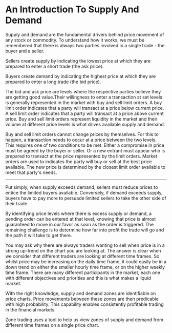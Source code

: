 # An Introduction To Supply And Demand

Supply and demand are the fundamental drivers behind price movement of any stock or commodity. To understand how it works, we must be remembered that there is always two parties involved in a single trade - the buyer and a seller.

Sellers create supply by indicating the lowest price at which they are prepared to enter a short trade (the ask price). 

Buyers create demand by indicating the highest price at which they are prepared to enter a long trade (the bid price). 

The bid and ask price are levels where the respective parties believe they are getting good value.Their willingness to enter a transaction at set levels is generally represented in the market with buy and sell limit orders. A buy limit order indicates that a party will transact at a price below current price. A sell limit order indicates that a party will transact at a price above current price. Buy and sell limit orders represent liquidity in the market and their volume at different price levels is what drives available supply and demand.

Buy and sell limit orders cannot change prices by themselves. For this to happen, a transaction needs to  occur at a price between the two levels. This requires one of two conditions to be met. Either a compromise in price must be agreed by the buyer or seller. Or a new entrant must appear who is prepared to transact at the price represented by the limit orders. Market orders are used to indicates the party will buy or sell at the best price available. The new price is determined by the closest limit order available to meet that party's needs.


------------
Put simply, when supply exceeds demand, sellers must reduce prices to entice the limited buyers available. Conversely, if demand exceeds supply, buyers have to pay more to persuade limited sellers to take the other side of their trade.

By identifying price levels where there is excess supply or demand, a pending order can be entered at that level, knowing that price is almost guaranteed to move in our favor as soon as the order is triggered. The remaining challenge is to determine how far into profit the trade will go and the path it will take to get there.

 You may ask why there are always traders wanting to sell when price is in a strong up-trend on the chart you are looking at. The answer is clear when we consider that different traders are looking at different time frames. So whilst price may be increasing on the daily time frame, it could easily be in a down trend on either the smaller hourly time frame, or on the higher weekly time frame. There are many different participants in the market, each one with different objectives and priorities and this is what makes a liquid market.

With the right knowledge, supply and demand zones are identifiable on price charts. Price movements between these zones are then predicable with high probability. This capability enables consistently profitable trading in the financial markets.

Zone trading uses a tool to help us view zones of supply and demand from different time frames on a single price chart.








